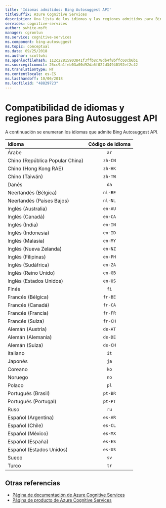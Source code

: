 ```yaml
---
title: 'Idiomas admitidos: Bing Autosuggest API'
titleSuffix: Azure Cognitive Services
description: Una lista de los idiomas y las regiones admitidos para Bing Autosuggest API.
services: cognitive-services
author: swhite-msft
manager: cgronlun
ms.service: cognitive-services
ms.component: bing-autosuggest
ms.topic: conceptual
ms.date: 09/25/2018
ms.author: scottwhi
ms.openlocfilehash: 112c22815903841f3ffb8c78db4f8bffc60cb6b1
ms.sourcegitcommit: 26cc9a1feb03a00d92da6f022d34940192ef2c42
ms.translationtype: HT
ms.contentlocale: es-ES
ms.lasthandoff: 10/06/2018
ms.locfileid: "48829723"
---
```

# <a name="language-and-region-support-for-the-bing-autosuggest-api"></a>Compatibilidad de idiomas y regiones para Bing Autosuggest API

A continuación se enumeran los idiomas que admite Bing Autosuggest API.

| Idioma    | Código de idioma |
|:----------- |:-------------:|
| Árabe      | `ar`          |
| Chino (República Popular China)     | `zh-CN`          |
| Chino (Hong Kong RAE)    | `zh-HK`          |
| Chino (Taiwán)     | `zh-TW`          |
| Danés      | `da`          |
| Neerlandés (Bélgica)       | `nl-BE`          |
| Neerlandés (Países Bajos)      | `nl-NL`          |
| Inglés (Australia)    | `en-AU`          |
| Inglés (Canadá)     | `en-CA`          |
| Inglés (India)    | `en-IN`          |
| Inglés (Indonesia)     | `en-ID`          |
| Inglés (Malasia)     | `en-MY`          |
| Inglés (Nueva Zelanda)    | `en-NZ`          |
| Inglés (Filipinas)     | `en-PH`          |
| Inglés (Sudáfrica)    | `en-ZA`          |
| Inglés (Reino Unido)    | `en-GB`          |
| Inglés (Estados Unidos)    | `en-US`          |
| Finés     | `fi`          |
| Francés (Bélgica)     | `fr-BE`          |
| Francés (Canadá)     | `fr-CA`          |
| Francés (Francia)     | `fr-FR`          |
| Francés (Suiza)      | `fr-CH`          |
| Alemán (Austria)      | `de-AT`          |
| Alemán (Alemania)      | `de-DE`          |
| Alemán (Suiza)      | `de-CH`          |
| Italiano     | `it`          |
| Japonés    | `ja`          |
| Coreano      | `ko`          |
| Noruego   | `no`          |
| Polaco      | `pl`          |
| Portugués (Brasil)   | `pt-BR`|
| Portugués (Portugal) | `pt-PT`|
| Ruso     | `ru`          |
| Español (Argentina)    | `es-AR`          |
| Español (Chile)     | `es-CL`          |
| Español (México)    | `es-MX`          |
| Español (España)    | `es-ES`          |
| Español (Estados Unidos)    | `es-US`          |
| Sueco     | `sv`          |
| Turco     | `tr`          |

## <a name="see-also"></a>Otras referencias

- [Página de documentación de Azure Cognitive Services](https://docs.microsoft.com/azure/cognitive-services/)
- [Página de producto de Azure Cognitive Services](https://azure.microsoft.com/services/cognitive-services/)
